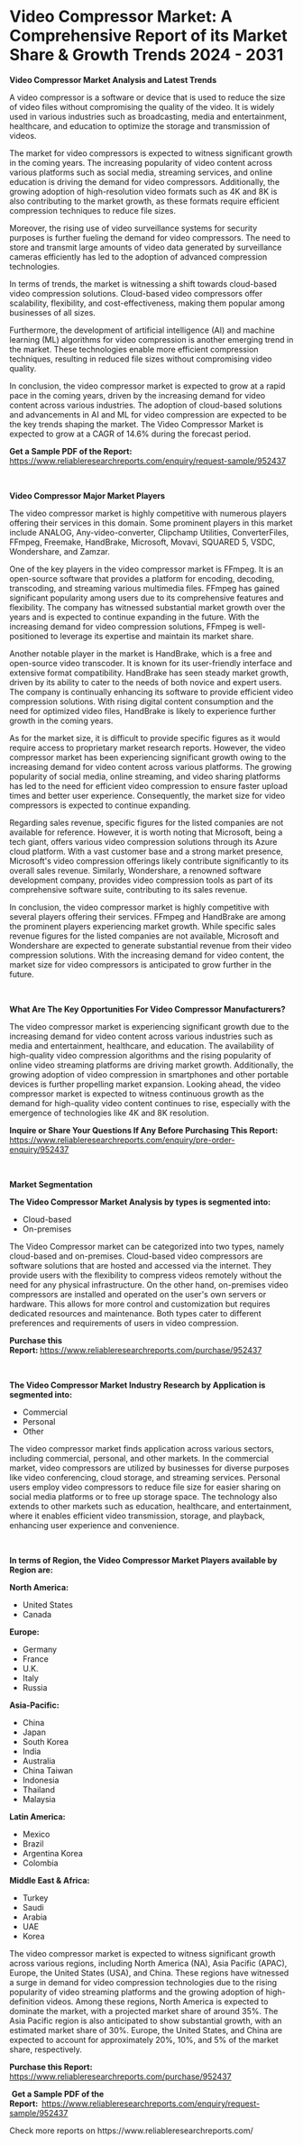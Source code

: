 <p><h1>Video Compressor Market: A Comprehensive Report of its Market Share & Growth Trends 2024 - 2031</h1></p><p><strong>Video Compressor Market Analysis and Latest Trends</strong></p>
<p><p>A video compressor is a software or device that is used to reduce the size of video files without compromising the quality of the video. It is widely used in various industries such as broadcasting, media and entertainment, healthcare, and education to optimize the storage and transmission of videos.</p><p>The market for video compressors is expected to witness significant growth in the coming years. The increasing popularity of video content across various platforms such as social media, streaming services, and online education is driving the demand for video compressors. Additionally, the growing adoption of high-resolution video formats such as 4K and 8K is also contributing to the market growth, as these formats require efficient compression techniques to reduce file sizes.</p><p>Moreover, the rising use of video surveillance systems for security purposes is further fueling the demand for video compressors. The need to store and transmit large amounts of video data generated by surveillance cameras efficiently has led to the adoption of advanced compression technologies.</p><p>In terms of trends, the market is witnessing a shift towards cloud-based video compression solutions. Cloud-based video compressors offer scalability, flexibility, and cost-effectiveness, making them popular among businesses of all sizes.</p><p>Furthermore, the development of artificial intelligence (AI) and machine learning (ML) algorithms for video compression is another emerging trend in the market. These technologies enable more efficient compression techniques, resulting in reduced file sizes without compromising video quality.</p><p>In conclusion, the video compressor market is expected to grow at a rapid pace in the coming years, driven by the increasing demand for video content across various industries. The adoption of cloud-based solutions and advancements in AI and ML for video compression are expected to be the key trends shaping the market. The Video Compressor Market is expected to grow at a CAGR of 14.6% during the forecast period.</p></p>
<p><strong>Get a Sample PDF of the Report:&nbsp;</strong> <a href="https://www.reliableresearchreports.com/enquiry/request-sample/952437">https://www.reliableresearchreports.com/enquiry/request-sample/952437</a></p>
<p>&nbsp;</p>
<p><strong>Video Compressor Major Market Players</strong></p>
<p><p>The video compressor market is highly competitive with numerous players offering their services in this domain. Some prominent players in this market include ANALOG, Any-video-converter, Clipchamp Utilities, ConverterFiles, FFmpeg, Freemake, HandBrake, Microsoft, Movavi, SQUARED 5, VSDC, Wondershare, and Zamzar.</p><p>One of the key players in the video compressor market is FFmpeg. It is an open-source software that provides a platform for encoding, decoding, transcoding, and streaming various multimedia files. FFmpeg has gained significant popularity among users due to its comprehensive features and flexibility. The company has witnessed substantial market growth over the years and is expected to continue expanding in the future. With the increasing demand for video compression solutions, FFmpeg is well-positioned to leverage its expertise and maintain its market share.</p><p>Another notable player in the market is HandBrake, which is a free and open-source video transcoder. It is known for its user-friendly interface and extensive format compatibility. HandBrake has seen steady market growth, driven by its ability to cater to the needs of both novice and expert users. The company is continually enhancing its software to provide efficient video compression solutions. With rising digital content consumption and the need for optimized video files, HandBrake is likely to experience further growth in the coming years.</p><p>As for the market size, it is difficult to provide specific figures as it would require access to proprietary market research reports. However, the video compressor market has been experiencing significant growth owing to the increasing demand for video content across various platforms. The growing popularity of social media, online streaming, and video sharing platforms has led to the need for efficient video compression to ensure faster upload times and better user experience. Consequently, the market size for video compressors is expected to continue expanding.</p><p>Regarding sales revenue, specific figures for the listed companies are not available for reference. However, it is worth noting that Microsoft, being a tech giant, offers various video compression solutions through its Azure cloud platform. With a vast customer base and a strong market presence, Microsoft's video compression offerings likely contribute significantly to its overall sales revenue. Similarly, Wondershare, a renowned software development company, provides video compression tools as part of its comprehensive software suite, contributing to its sales revenue.</p><p>In conclusion, the video compressor market is highly competitive with several players offering their services. FFmpeg and HandBrake are among the prominent players experiencing market growth. While specific sales revenue figures for the listed companies are not available, Microsoft and Wondershare are expected to generate substantial revenue from their video compression solutions. With the increasing demand for video content, the market size for video compressors is anticipated to grow further in the future.</p></p>
<p>&nbsp;</p>
<p><strong>What Are The Key Opportunities For Video Compressor Manufacturers?</strong></p>
<p><p>The video compressor market is experiencing significant growth due to the increasing demand for video content across various industries such as media and entertainment, healthcare, and education. The availability of high-quality video compression algorithms and the rising popularity of online video streaming platforms are driving market growth. Additionally, the growing adoption of video compression in smartphones and other portable devices is further propelling market expansion. Looking ahead, the video compressor market is expected to witness continuous growth as the demand for high-quality video content continues to rise, especially with the emergence of technologies like 4K and 8K resolution.</p></p>
<p><strong>Inquire or Share Your Questions If Any Before Purchasing This Report:</strong> <a href="https://www.reliableresearchreports.com/enquiry/pre-order-enquiry/952437">https://www.reliableresearchreports.com/enquiry/pre-order-enquiry/952437</a></p>
<p>&nbsp;</p>
<p><strong>Market Segmentation</strong></p>
<p><strong>The Video Compressor Market Analysis by types is segmented into:</strong></p>
<p><ul><li>Cloud-based</li><li>On-premises</li></ul></p>
<p><p>The Video Compressor market can be categorized into two types, namely cloud-based and on-premises. Cloud-based video compressors are software solutions that are hosted and accessed via the internet. They provide users with the flexibility to compress videos remotely without the need for any physical infrastructure. On the other hand, on-premises video compressors are installed and operated on the user's own servers or hardware. This allows for more control and customization but requires dedicated resources and maintenance. Both types cater to different preferences and requirements of users in video compression.</p></p>
<p><strong>Purchase this Report:&nbsp;</strong><a href="https://www.reliableresearchreports.com/purchase/952437">https://www.reliableresearchreports.com/purchase/952437</a></p>
<p>&nbsp;</p>
<p><strong>The Video Compressor Market Industry Research by Application is segmented into:</strong></p>
<p><ul><li>Commercial</li><li>Personal</li><li>Other</li></ul></p>
<p><p>The video compressor market finds application across various sectors, including commercial, personal, and other markets. In the commercial market, video compressors are utilized by businesses for diverse purposes like video conferencing, cloud storage, and streaming services. Personal users employ video compressors to reduce file size for easier sharing on social media platforms or to free up storage space. The technology also extends to other markets such as education, healthcare, and entertainment, where it enables efficient video transmission, storage, and playback, enhancing user experience and convenience.</p></p>
<p>&nbsp;</p>
<p><strong>In terms of Region, the Video Compressor Market Players available by Region are:</strong></p>
<p>
    <p> <strong> North America: </strong>
        <ul>
            <li>United States</li>
            <li>Canada</li>
        </ul>
        </p> 
    <p> <strong> Europe: </strong>
        <ul>
            <li>Germany</li>
            <li>France</li>
            <li>U.K.</li>
            <li>Italy</li>
            <li>Russia</li>
        </ul>
        </p> 
    <p> <strong> Asia-Pacific: </strong>
        <ul>
            <li>China</li>
            <li>Japan</li>
            <li>South Korea</li>
            <li>India</li>
            <li>Australia</li>
            <li>China Taiwan</li>
            <li>Indonesia</li>
            <li>Thailand</li>
            <li>Malaysia</li>
        </ul>
        </p> 
    <p> <strong> Latin America: </strong>
        <ul>
            <li>Mexico</li>
            <li>Brazil</li>
            <li>Argentina Korea</li>
            <li>Colombia</li>
        </ul>
        </p> 
    <p> <strong> Middle East & Africa: </strong>
        <ul>
            <li>Turkey</li>
            <li>Saudi</li>
            <li>Arabia</li>
            <li>UAE</li>
            <li>Korea</li>
        </ul>
    </p>
    </p>
<p><p>The video compressor market is expected to witness significant growth across various regions, including North America (NA), Asia Pacific (APAC), Europe, the United States (USA), and China. These regions have witnessed a surge in demand for video compression technologies due to the rising popularity of video streaming platforms and the growing adoption of high-definition videos. Among these regions, North America is expected to dominate the market, with a projected market share of around 35%. The Asia Pacific region is also anticipated to show substantial growth, with an estimated market share of 30%. Europe, the United States, and China are expected to account for approximately 20%, 10%, and 5% of the market share, respectively.</p></p>
<p><strong>Purchase this Report: </strong><a href="https://www.reliableresearchreports.com/purchase/952437">https://www.reliableresearchreports.com/purchase/952437</a></p>
<p>&nbsp;<strong>Get a Sample PDF of the Report:&nbsp;&nbsp;</strong><a href="https://www.reliableresearchreports.com/enquiry/request-sample/952437">https://www.reliableresearchreports.com/enquiry/request-sample/952437</a></p>
<p><strong></strong></p>
<p>Check more reports on https://www.reliableresearchreports.com/</p>